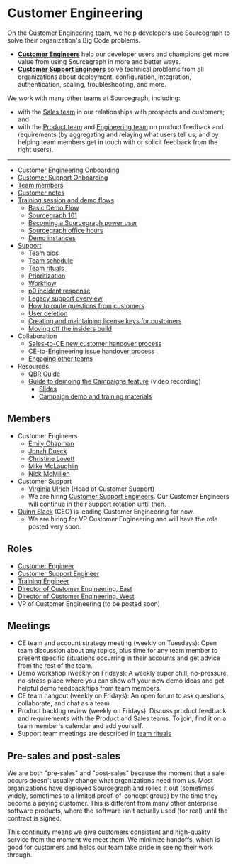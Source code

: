 # Customer Engineering

On the Customer Engineering team, we help developers use Sourcegraph to solve their organization's Big Code problems. 

- [**Customer Engineers**](https://jobs.lever.co/sourcegraph/3ede0606-7a86-45d4-a627-e8cbae7a1a57) help our developer users and champions get more value from using Sourcegraph in more and better ways.
- [**Customer Support Engineers**](https://jobs.lever.co/sourcegraph/d58a382e-0c20-4dec-9657-63f164ec703a) solve technical problems from all organizations about deployment, configuration, integration, authentication, scaling, troubleshooting, and more. <!-- Example: A Customer Support Engineer might help a customer get perfect cross-repository code intelligence set up for all of their code so they have joyful and more effective code reviews. -->

We work with many other teams at Sourcegraph, including:

- with the [Sales team](../sales/index.md) in our relationships with prospects and customers; and
- with the [Product team](../product/index.md) and [Engineering team](../engineering/index.md) on product feedback and requirements (by aggregating and relaying what users tell us, and by helping team members get in touch with or solicit feedback from the right users).

---

* [Customer Engineering Onboarding](onboarding.md)
* [Customer Support Onboarding](customer-support-onboarding.md)
* [Team members](#members)
* [Customer notes](customer-notes.md)
* [Training session and demo flows](training.md)
	* [Basic Demo Flow](comprehensive-demo-script.md)
	* [Sourcegraph 101](training.md#sourcegraph-101-standard-demo-flow)
	* [Becoming a Sourcegraph power user](training.md#becoming-a-sourcegraph-power-user)
	* [Sourcegraph office hours](training.md#sourcegraph-office-hours)
  * [Demo instances](demo_instances.md)
* [Support](support.md)
	* [Team bios](support-bios.md)
	* [Team schedule](support.schedule.md)
	* [Team rituals](support-team-rituals.md)
	* [Prioritization](support-prioritization.md)
	* [Workflow](support-workflow.md)
	* [p0 incident response](p0-incident-response.md)
	* [Legacy support overview](legacy-support-overview.md)
	* [How to route questions from customers](routing_questions.md)
	* [User deletion](delete_users_guide.md)
	* [Creating and maintaining license keys for customers](license_keys.md)
	* [Moving off the insiders build](leaving-insiders-build.md)
* Collaboration
	* [Sales-to-CE new customer handover process](../sales/sales_to_ce_handover.md)
	* [CE-to-Engineering issue handover process](ce_to_eng_handover.md)
	* [Engaging other teams](engaging-other-teams.md)
* Resources
  * [QBR Guide](qbr_guide.md)
  * [Guide to demoing the Campaigns feature](https://drive.google.com/drive/folders/18Sa_NpsVRvVV8MIvuXyoDEinpEf8fbGn) (video recording)
    * [Slides](https://docs.google.com/presentation/d/1niZBMhHKWJT1-n_ExSbYIRD51vcubrWwQm-Tc5EZo8s/edit#slide=id.g7d2aea8729_0_0)
    * [Campaign demo and training materials](https://docs.google.com/document/d/1xQxhdGaudydOn5nBGIG91F6Z4VR4NwBfuKFvgbmCjJo/edit?usp=drive_web&ouid=107037782400977645523)


## Members

<!-- Alphabetically, by surname. -->

- Customer Engineers
  - [Emily Chapman](../../company/team/index.md#emily-chapman-she-her)
  - [Jonah Dueck](../../company/team/index.md#jonah-dueck-he-him)
  - [Christine Lovett](../../company/team/index.md#christine-lovett-she-her)
  - [Mike McLaughlin](../../company/team/index.md#mike-mclaughlin-he-him)
  - [Nick McMillen](../../company/team/index.md#nick-mcmillen-he-him)
- Customer Support
  - [Virginia Ulrich](../../company/team/index.md#virginia-ulrich-she-her) (Head of Customer Support)
  - We are hiring [Customer Support Engineers](https://jobs.lever.co/sourcegraph/d58a382e-0c20-4dec-9657-63f164ec703a). Our Customer Engineers will continue in their support rotation until then.
- [Quinn Slack](../../company/team/index.md#quinn-slack) (CEO) is leading Customer Engineering for now.
  - We are hiring for VP Customer Engineering and will have the role posted very soon.

## Roles

- [Customer Engineer](https://jobs.lever.co/sourcegraph/3ede0606-7a86-45d4-a627-e8cbae7a1a57)
- [Customer Support Engineer](https://jobs.lever.co/sourcegraph/d58a382e-0c20-4dec-9657-63f164ec703a)
- [Training Engineer](https://jobs.lever.co/sourcegraph/7aae60bb-228f-4e48-89f8-d16646aa4642)
- [Director of Customer Engineering, East](https://jobs.lever.co/sourcegraph/82f595d8-9a88-40f6-b84a-b243c58754f0)
- [Director of Customer Engineering, West](https://jobs.lever.co/sourcegraph/cb233f84-da0e-4c1d-8a75-c86e265609b1)
- VP of Customer Engineering (to be posted soon)

## Meetings

* CE team and account strategy meeting (weekly on Tuesdays): Open team discussion about any topics, plus time for any team member to present specific situations occurring in their accounts and get advice from the rest of the team.
* Demo workshop (weekly on Fridays): A weekly super chill, no-pressure, no-stress place where you can show off your new demo ideas and get helpful demo feedback/tips from team members.
* CE team hangout (weekly on Fridays): An open forum to ask questions, collaborate, and chat as a team.
* Product backlog review (weekly on Fridays): Discuss product feedback and requirements with the Product and Sales teams. To join, find it on a team member's calendar and add yourself.
* Support team meetings are described in [team rituals](support-team-rituals.md)

## Pre-sales and post-sales

We are both "pre-sales" and "post-sales" because the moment that a sale occurs doesn't usually change what organizations need from us. Most organizations have deployed Sourcegraph and rolled it out (sometimes widely, sometimes to a limited proof-of-concept group) by the time they become a paying customer. This is different from many other enterprise software products, where the software isn't actually used (for real) until the contract is signed.

This continuity means we give customers consistent and high-quality service from the moment we meet them. We minimize handoffs, which is good for customers and helps our team take pride in seeing their work through.
